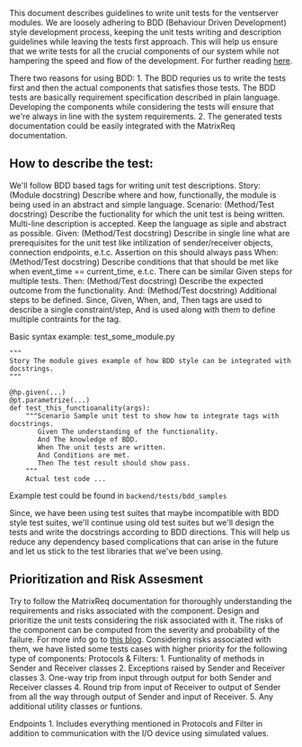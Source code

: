 This document describes guidelines to write unit tests for the ventserver modules. We are loosely adhering to BDD (Behaviour Driven Development) style development process, keeping the unit tests writing and description guidelines while leaving the tests first approach. This will help us ensure that we write tests for all the crucial components of our system while not hampering the speed and flow of the development. For further reading [here](https://dannorth.net/introducing-bdd/).

There two reasons for using BDD:
    1. The BDD requries us to write the tests first and then the actual components that satisfies those tests. The BDD tests are basically requirement specification described in plain language. Developing the components while considering the tests will ensure that we're always in line with the system requirements.
    2. The generated tests documentation could be easily integrated with the MatrixReq documentation.

## How to describe the test:
We'll follow BDD based tags for writing unit test descriptions. 
    Story: (Module docstring) Describe where and how, functionally, the module is being used in an abstract and simple language.
    Scenario: (Method/Test docstring) Describe the fuctionality for which the unit test is being written. Multi-line description is accepted. Keep the language as siple and abstract as possible.
    Given: (Method/Test docstring) Describe in single line what are prerequisites for the unit test like intilization of sender/receiver objects, connection endpoints, e.t.c. Assertion on this should always pass 
    When: (Method/Test docstring) Describe conditions that that should be met like when event_time == current_time, e.t.c. There can be similar Given steps for multiple tests.
    Then: (Method/Test docstring) Describe the expected outcome from the functionality.
    And: (Method/Test docstring) Additional steps to be defined. Since, Given, When, and, Then tags are used to describe a single constraint/step, And is used along with them to define multiple contraints for the tag.

Basic syntax example:
test_some_module.py
```
"""
Story The module gives example of how BDD style can be integrated with docstrings.
"""

@hp.given(...)
@pt.parametrize(...)
def test_this_functioanality(args):
    """Scenario Sample unit test to show how to integrate tags with docstrings.
       Given The understanding of the functionality.
       And The knowledge of BDD.
       When The unit tests are written.
       And Conditions are met.
       Then The test result should show pass.
    """
    Actual test code ...
```

Example test could be found in `backend/tests/bdd_samples`

Since, we have been using test suites that maybe incompatible with BDD style test suites, we'll continue using old test suites but we'll design the tests and write the docstrings according to BDD directions. This will help us reduce any dependency based complications that can arise in the future and let us stick to the test libraries that we've been using. 

## Prioritization and Risk Assesment

Try to follow the MatrixReq documentation for thoroughly understanding the requirements and risks associated with the component. Design and prioritize the unit tests considering the risk associated with it. The risks of the component can be computed from the severity and probability of the failure. For more info go to [this blog](https://www.automatetheplanet.com/unit-testing-guidelines/).
Considering risks associated with them, we have listed some tests cases with higher priority for the following type of components:
Protocols & Filters:
    1. Funtionality of methods in Sender and Receiver classes
    2. Exceptions raised by Sender and Receiver classes
    3. One-way trip from input through output for both Sender and Receiver classes
    4. Round trip from input of Receiver to output of Sender from all the way through output of Sender and input of Receiver.
    5. Any additional utility classes or funtions. 

Endpoints
    1. Includes everything mentioned in Protocols and Filter in addition to communication with the I/O device using simulated values. 